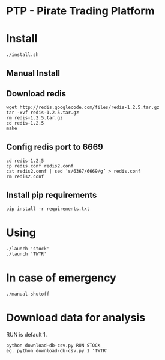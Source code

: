 # PTP - Pirate Trading Platform

# Install

    ./install.sh

## Manual Install
## Download redis

    wget http://redis.googlecode.com/files/redis-1.2.5.tar.gz
    tar -xvf redis-1.2.5.tar.gz
    rm redis-1.2.5.tar.gz
    cd redis-1.2.5
    make
    
## Config redis port to 6669
		
    cd redis-1.2.5
    cp redis.conf redis2.conf
    cat redis2.conf | sed ’s/6367/6669/g’ > redis.conf
    rm redis2.conf

## Install pip requirements

    pip install -r requirements.txt

# Using

	./launch 'stock'
	./launch 'TWTR'
        
# In case of emergency
	
	./manual-shutoff
        
# Download data for analysis
RUN is default 1.

	python download-db-csv.py RUN STOCK
	eg. python download-db-csv.py 1 'TWTR'

